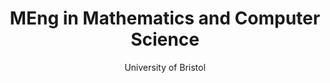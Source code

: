 ---
layout: post

title: MEng in Mathematics and Computer Science
year: 2016-2020
subtitle: University of Bristol
description: Thesis supervised by <a href="http://carlhenrik.com/group/" target="_blank">Dr Carl Henrik Ek</a>
info: http://www.bristol.ac.uk/study/undergraduate/2016/computer-science/meng-maths-comp-sci/
tags: [Education]
---